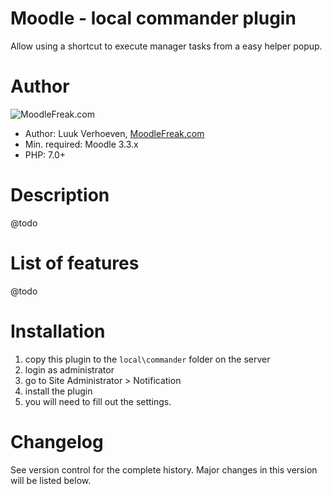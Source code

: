 Moodle - local commander plugin
====================
Allow using a shortcut to execute manager tasks from a easy helper popup.

Author
====================
![MoodleFreak.com](http://moodlefreak.com/logo_small.png)

* Author: Luuk Verhoeven, [MoodleFreak.com](http://www.moodlefreak.com/)
* Min. required: Moodle 3.3.x
* PHP: 7.0+ 

Description
====================
@todo

List of features
====================
@todo

Installation
====================
1.  copy this plugin to the `local\commander` folder on the server
2.  login as administrator
3.  go to Site Administrator > Notification
4.  install the plugin
5.  you will need to fill out the settings.

Changelog
====================

See version control for the complete history. Major changes in this version will be listed below.